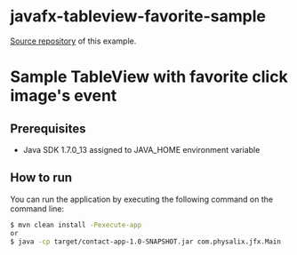 javafx-tableview-favorite-sample
=============================
[Source repository](https://github.com/flasomm/javafx-tableview-favorite-sample.git) of this example.

# Sample TableView with favorite click image's event #

## Prerequisites

* Java SDK 1.7.0_13 assigned to JAVA_HOME environment variable


## How to run

You can run the application by executing the following command on the command line:

```sh
$ mvn clean install -Pexecute-app
or
$ java -cp target/contact-app-1.0-SNAPSHOT.jar com.physalix.jfx.Main
```

